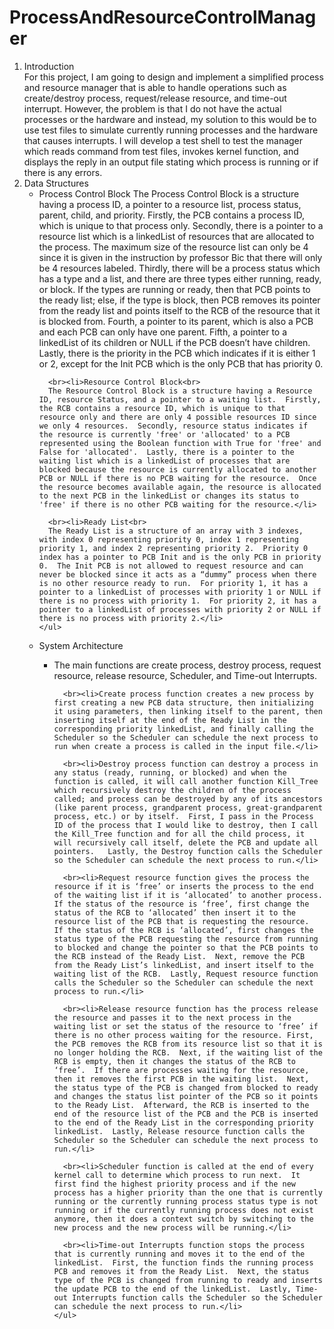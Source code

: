 ProcessAndResourceControlManager
================================
<ol>
  <li>Introduction </li>
  For this project, I am going to design and implement a simplified process and resource manager that is able to handle operations such as create/destroy process, request/release resource, and time-out interrupt.  However, the problem is that I do not have the actual processes or the hardware and instead, my solution to this would be to use test files to simulate currently running processes and the hardware that causes interrupts.  I will develop a test shell to test the manager which reads command from test files, invokes kernel function, and displays the reply in an output file stating which process is running or if there is any errors.
  
  <li>Data Structures
    <ul>
      <li>Process Control Block
      The Process Control Block is a structure having a process ID, a pointer to a resource list, process status, parent, child, and priority.  Firstly, the PCB contains a process ID, which is unique to that process only.  Secondly, there is a pointer to a resource list which is a linkedList of resources that are allocated to the process.  The maximum size of the resource list can only be 4 since it is given in the instruction by professor Bic that there will only be 4 resources labeled.  Thirdly, there will be a process status which has a type and a list, and there are three types either running, ready, or block.  If the types are running or ready, then that PCB points to the ready list; else, if the type is block, then PCB removes its pointer from the ready list and points itself to the RCB of the resource that it is blocked from.  Fourth, a pointer to its parent, which is also a PCB and each PCB can only have one parent.  Fifth, a pointer to a linkedList of its children or NULL if the PCB doesn’t have children.  Lastly, there is the priority in the PCB which indicates if it is either 1 or 2, except for the Init PCB which is the only PCB that has priority 0.</li>
      
      <br><li>Resource Control Block<br>
      The Resource Control Block is a structure having a Resource ID, resource Status, and a pointer to a waiting list.  Firstly, the RCB contains a resource ID, which is unique to that resource only and there are only 4 possible resources ID since we only 4 resources.  Secondly, resource status indicates if the resource is currently 'free' or 'allocated' to a PCB represented using the Boolean function with True for 'free' and False for 'allocated'.  Lastly, there is a pointer to the waiting list which is a linkedList of processes that are blocked because the resource is currently allocated to another PCB or NULL if there is no PCB waiting for the resource.  Once the resource becomes available again, the resource is allocated to the next PCB in the linkedList or changes its status to 'free' if there is no other PCB waiting for the resource.</li>
      
      <br><li>Ready List<br>
      The Ready List is a structure of an array with 3 indexes, with index 0 representing priority 0, index 1 representing priority 1, and index 2 representing priority 2.  Priority 0 index has a pointer to PCB Init and is the only PCB in priority 0.  The Init PCB is not allowed to request resource and can never be blocked since it acts as a “dummy” process when there is no other resource ready to run.  For priority 1, it has a pointer to a linkedList of processes with priority 1 or NULL if there is no process with priority 1.  For priority 2, it has a pointer to a linkedList of processes with priority 2 or NULL if there is no process with priority 2.</li>   
    </ul> 
  </li>
  <li>System Architecture</li>
    <ul>
      <li>The main functions are create process, destroy process, request resource, release resource, Scheduler, and Time-out Interrupts.</li>  
      
      <br><li>Create process function creates a new process by first creating a new PCB data structure, then initializing it using parameters, then linking itself to the parent, then inserting itself at the end of the Ready List in the corresponding priority linkedList, and finally calling the Scheduler so the Scheduler can schedule the next process to run when create a process is called in the input file.</li>  
      
      <br><li>Destroy process function can destroy a process in any status (ready, running, or blocked) and when the function is called, it will call another function Kill_Tree which recursively destroy the children of the process called; and process can be destroyed by any of its ancestors (like parent process, grandparent process, great-grandparent process, etc.) or by itself.  First, I pass in the Process ID of the process that I would like to destroy, then I call the Kill_Tree function and for all the child process, it will recursively call itself, delete the PCB and update all pointers.   Lastly, the Destroy function calls the Scheduler so the Scheduler can schedule the next process to run.</li>
      
      <br><li>Request resource function gives the process the resource if it is ‘free’ or inserts the process to the end of the waiting list if it is ‘allocated’ to another process.  If the status of the resource is ‘free’, first change the status of the RCB to ‘allocated’ then insert it to the resource list of the PCB that is requesting the resource.  If the status of the RCB is ‘allocated’, first changes the status type of the PCB requesting the resource from running to blocked and change the pointer so that the PCB points to the RCB instead of the Ready List.  Next, remove the PCB from the Ready List’s linkedList, and insert itself to the waiting list of the RCB.  Lastly, Request resource function calls the Scheduler so the Scheduler can schedule the next process to run.</li>
      
      <br><li>Release resource function has the process release the resource and passes it to the next process in the waiting list or set the status of the resource to ‘free’ if there is no other process waiting for the resource. First, the PCB removes the RCB from its resource list so that it is no longer holding the RCB.  Next, if the waiting list of the RCB is empty, then it changes the status of the RCB to ‘free’.  If there are processes waiting for the resource, then it removes the first PCB in the waiting list.  Next, the status type of the PCB is changed from blocked to ready and changes the status list pointer of the PCB so it points to the Ready List.  Afterward, the RCB is inserted to the end of the resource list of the PCB and the PCB is inserted to the end of the Ready List in the corresponding priority linkedList.  Lastly, Release resource function calls the Scheduler so the Scheduler can schedule the next process to run.</li>
      
      <br><li>Scheduler function is called at the end of every kernel call to determine which process to run next.  It first find the highest priority process and if the new process has a higher priority than the one that is currently running or the currently running process status type is not running or if the currently running process does not exist anymore, then it does a context switch by switching to the new process and the new process will be running.</li> 
      
      <br><li>Time-out Interrupts function stops the process that is currently running and moves it to the end of the linkedList.  First, the function finds the running process PCB and removes it from the Ready List.  Next, the status type of the PCB is changed from running to ready and inserts the update PCB to the end of the linkedList.  Lastly, Time-out Interrupts function calls the Scheduler so the Scheduler can schedule the next process to run.</li>
    </ul>  
</ol>